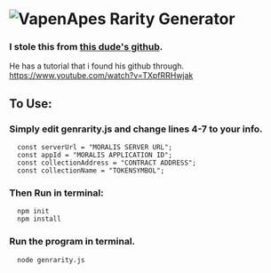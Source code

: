 
# ![VapenApes](https://www.vapenapes.io/favicon.ico)     Rarity Generator

### I stole this from <a href='https://github.com/IAmJaysWay/Rarity-Ranking-NFT'> this dude's github</a>.
He has a tutorial that i found his github through.   <https://www.youtube.com/watch?v=TXpfRRHwjak>


## To Use:

### Simply edit genrarity.js  and change lines 4-7 to your info.
      const serverUrl = "MORALIS SERVER URL";
      const appId = "MORALIS APPLICATION ID";
      const collectionAddress = "CONTRACT ADDRESS";
      const collectionName = "TOKENSYMBOL";

### Then Run in terminal:
      npm init
      npm install

### Run the program in terminal.
      node genrarity.js
